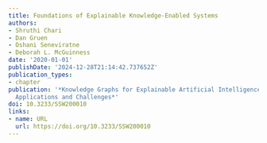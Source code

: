 ```yaml
---
title: Foundations of Explainable Knowledge-Enabled Systems
authors:
- Shruthi Chari
- Dan Gruen
- Oshani Seneviratne
- Deborah L. McGuinness
date: '2020-01-01'
publishDate: '2024-12-28T21:14:42.737652Z'
publication_types:
- chapter
publication: '*Knowledge Graphs for Explainable Artificial Intelligence: Foundations,
  Applications and Challenges*'
doi: 10.3233/SSW200010
links:
- name: URL
  url: https://doi.org/10.3233/SSW200010
---
```

